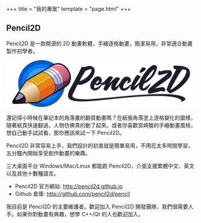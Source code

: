 +++
title = "我的專案"
template = "page.html"
+++

## Pencil2D
Pencil2D 是一款開源的 2D 動畫軟體，手繪逐格動畫，簡潔易用，非常適合動畫製作初學者。

![Pencil2D](/img/pencil2d_horizontal_banner_1024x256_trans.png)

還記得小時候在筆記本的角落畫的翻頁動畫嗎？在紙張角落塗上逐格變化的圖樣，隨著紙頁快速翻過，人物仿佛真的動了起來。或者你喜歡宮崎駿的手繪動畫風格，想自己動手試試看，那你應該來試一下 Pencil2D。

Pencil2D 非常容易上手，我們設計的初衷就是簡單易用，不用花太多時間學習，五分鐘內開始享受創作動畫的樂趣。

三大桌面平台 Windows/Mac/Linux 都能跑 Pencil2D，介面支援繁體中文、英文以及其他十數種語言。

- Pencil2D 官方網站: <http://pencil2d.github.io>
- Github 倉庫: <http://github.com/pencil2d/pencil>

我目前是 Pencil2D 的主要維護者。歡迎加入 Pencil2D 開發團隊，我們很需要人手。如果你對動畫有興趣，想學 C++/Qt 的人也歡迎加入。
